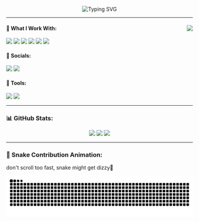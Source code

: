 <!-- Title Typing -->
<p align="center">
  <img src="https://readme-typing-svg.herokuapp.com?font=Caveat&size=40&pause=1000&color=7a9b57&center=true&vCenter=true&width=435&lines=Hi!+I'm+Nobu!" alt="Typing SVG" />
</p>

---

<div>

  <div>
    <img align="right" height="150" src="https://i.pinimg.com/originals/94/3a/3f/943a3f95936d66dc0c78fd445893431e.gif" />
  </div>

  <h4>🚀 What I Work With:</h4>

  <p>
    <img src="https://img.shields.io/badge/HTML5-E34F26?style=for-the-badge&logo=html5&logoColor=white"/>
    <img src="https://img.shields.io/badge/css3-%231572B6.svg?style=for-the-badge&logo=css3&logoColor=white"/>
    <img src="https://img.shields.io/badge/JavaScript-323330?style=for-the-badge&logo=javascript&logoColor=F7DF1E"/>
    <img src="https://img.shields.io/badge/php-%23777BB4.svg?style=for-the-badge&logo=php&logoColor=white"/>
    <img src="https://img.shields.io/badge/python-3670A0?style=for-the-badge&logo=python&logoColor=ffdd54"/>
    <img src="https://img.shields.io/badge/react-%2320232a.svg?style=for-the-badge&logo=react&logoColor=%2361DAFB"/>
  </p>

  <h4>📱 Socials:</h4>
  <p>
    <a style="text-decoration: none;" href="https://www.tiktok.com/@mildrest._">
      <img src="https://img.shields.io/badge/TikTok-%23000000.svg?logo=TikTok&logoColor=white"/>
    </a>
    <a style="text-decoration: none;" href="https://youtube.com/@powbu">
      <img src="https://img.shields.io/badge/YouTube-%23FF0000.svg?logo=YouTube&logoColor=white"/>
    </a>
  </p>

  <h4>🔧 Tools:</h4>
  <p>
    <img src="https://img.shields.io/badge/VS_Code-0078d7?style=for-the-badge&logo=visual%20studio%20code&logoColor=white"/>
    <img src="https://img.shields.io/badge/Git-F05032?style=for-the-badge&logo=git&logoColor=white"/>
  </p>
</div>

---

### 📊 GitHub Stats:

<div align="center">
  <img height="170" src="https://github-readme-stats.vercel.app/api?username=nbuuu-u&theme=gruvbox&hide_border=true&show_icons=true&"/>
  <img height="170" src="https://nirzak-streak-stats.vercel.app/?user=nbuuu-u&theme=gruvbox&hide_border=true"/>
  <img height="125" src="https://github-readme-stats.vercel.app/api/top-langs/?username=nbuuu-u&theme=gruvbox&hide_border=true&layout=compact"/>
</div>

---

### 🐍 Snake Contribution Animation:

<p>don't scroll too fast, snake might get dizzy🐍</p>

<p align="center">
  <img src="https://raw.githubusercontent.com/nbuuu-u/nbuuu-u/output/snake.svg" alt="Snake animation"/>
</p>
